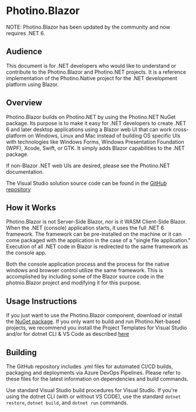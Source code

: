 # Photino.Blazor
NOTE: Photino.Blazor has been updated by the community and now requires .NET 6.
## Audience
This document is for .NET developers who would like to understand or contribute to the Photino.Blazor and <span>Photino.</span>NET projects. It is a reference implementation of the Photino.Native project for the .NET development platform using Blazor.

## Overview
Photino.Blazor builds on <span>Photino.</span>NET by using the <span>Photino.</span>NET NuGet package. Its purpose is to make it easy for .NET developers to create .NET 6 and later desktop applications using a Blazor web UI that can work cross-platform on Windows, Linux and Mac instead of building OS specific UIs with technologies like Windows Forms, Windows Presentation Foundation (WPF), Xcode, Swift, or GTK. It simply adds Blazor capabilities to the .NET package.

If non-Blazor .NET web UIs are desired, please see the <span>Photino.</span>NET documentation.

The Visual Studio solution source code can be found in the [GitHub repository]( https://github.com/tryphotino/photino.Blazor )

## How it Works
Photino.Blazor is not Server-Side Blazor, nor is it WASM Client-Side Blazor. When the .NET (console) application starts, it uses the full .NET 6 framework. The framework can be pre-installed on the machine or it can come packaged with the application in the case of a "single file application." Execution of all .NET code in Blazor is redirected to the same framework as the console app.

Both the console application process and the process for the native windows and browser control utilize the same framework. This is accomplished by including some of the Blazor source code in the photnio.Blazor project and modifying it for this purpose.

## Usage Instructions 
If you just want to use the Photino.Blazor component, download or install the [NuGet package]( https://www.nuget.org/packages/Photino.Blazor/ ). If you only want to build and run Photino.Net-based projects, we recommend you install the Project Templates for Visual Studio and/or for dotnet CLI & VS Code as described [here]( ../00a-QuickStart.md )

## Building
The GitHub repository includes .yml files for automated CI/CD builds, packaging and deployments via Azure DevOps Pipelines. Please refer to these files for the latest information on dependencies and build commands.

Use standard Visual Studio build procedures for Visual Studio. If you're using the dotnet CLI (with or without VS CODE), use the standard `dotnet restore`, `dotnet build`, and `dotnet run` commands. 
